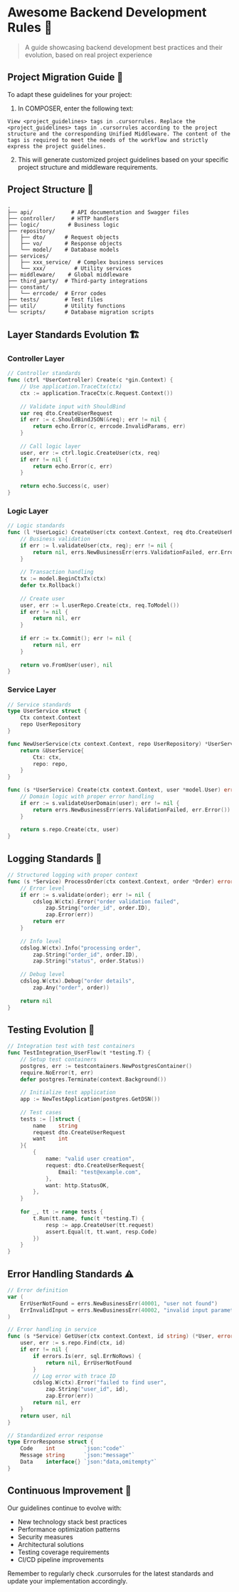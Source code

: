 # Awesome Backend Development Rules 🚀

> A guide showcasing backend development best practices and their evolution, based on real project experience

## Project Migration Guide 🔄

To adapt these guidelines for your project:

1. In COMPOSER, enter the following text:
```
View <project_guidelines> tags in .cursorrules. Replace the <project_guidelines> tags in .cursorrules according to the project structure and the corresponding Unified Middleware. The content of the tags is required to meet the needs of the workflow and strictly express the project guidelines.
```

2. This will generate customized project guidelines based on your specific project structure and middleware requirements.

## Project Structure 📁

```
.
├── api/            # API documentation and Swagger files
├── controller/     # HTTP handlers
├── logic/         # Business logic
├── repository/    
│   ├── dto/      # Request objects
│   ├── vo/       # Response objects
│   └── model/    # Database models
├── services/      
│   ├── xxx_service/  # Complex business services
│   └── xxx/         # Utility services
├── middleware/    # Global middleware
├── third_party/  # Third-party integrations
├── constant/
│   └── errcode/  # Error codes
├── tests/        # Test files
├── util/         # Utility functions
└── scripts/      # Database migration scripts
```

## Layer Standards Evolution 🏗️

### Controller Layer

```go
// Controller standards
func (ctrl *UserController) Create(c *gin.Context) {
    // Use application.TraceCtx(ctx)
    ctx := application.TraceCtx(c.Request.Context())
    
    // Validate input with ShouldBind
    var req dto.CreateUserRequest
    if err := c.ShouldBindJSON(&req); err != nil {
        return echo.Error(c, errcode.InvalidParams, err)
    }
    
    // Call logic layer
    user, err := ctrl.logic.CreateUser(ctx, req)
    if err != nil {
        return echo.Error(c, err)
    }
    
    return echo.Success(c, user)
}
```

### Logic Layer

```go
// Logic standards
func (l *UserLogic) CreateUser(ctx context.Context, req dto.CreateUserRequest) (*vo.UserVO, error) {
    // Business validation
    if err := l.validateUser(ctx, req); err != nil {
        return nil, errs.NewBusinessErr(errs.ValidationFailed, err.Error())
    }
    
    // Transaction handling
    tx := model.BeginCtxTx(ctx)
    defer tx.Rollback()
    
    // Create user
    user, err := l.userRepo.Create(ctx, req.ToModel())
    if err != nil {
        return nil, err
    }
    
    if err := tx.Commit(); err != nil {
        return nil, err
    }
    
    return vo.FromUser(user), nil
}
```

### Service Layer

```go
// Service standards
type UserService struct {
    Ctx context.Context
    repo UserRepository
}

func NewUserService(ctx context.Context, repo UserRepository) *UserService {
    return &UserService{
        Ctx: ctx,
        repo: repo,
    }
}

func (s *UserService) Create(ctx context.Context, user *model.User) error {
    // Domain logic with proper error handling
    if err := s.validateUserDomain(user); err != nil {
        return errs.NewBusinessErr(errs.ValidationFailed, err.Error())
    }
    
    return s.repo.Create(ctx, user)
}
```

## Logging Standards 📝

```go
// Structured logging with proper context
func (s *Service) ProcessOrder(ctx context.Context, order *Order) error {
    // Error level
    if err := s.validate(order); err != nil {
        cdslog.W(ctx).Error("order validation failed",
            zap.String("order_id", order.ID),
            zap.Error(err))
        return err
    }
    
    // Info level
    cdslog.W(ctx).Info("processing order",
        zap.String("order_id", order.ID),
        zap.String("status", order.Status))
        
    // Debug level
    cdslog.W(ctx).Debug("order details",
        zap.Any("order", order))
        
    return nil
}
```

## Testing Evolution 🧪

```go
// Integration test with test containers
func TestIntegration_UserFlow(t *testing.T) {
    // Setup test containers
    postgres, err := testcontainers.NewPostgresContainer()
    require.NoError(t, err)
    defer postgres.Terminate(context.Background())
    
    // Initialize test application
    app := NewTestApplication(postgres.GetDSN())
    
    // Test cases
    tests := []struct {
        name    string
        request dto.CreateUserRequest
        want    int
    }{
        {
            name: "valid user creation",
            request: dto.CreateUserRequest{
                Email: "test@example.com",
            },
            want: http.StatusOK,
        },
    }
    
    for _, tt := range tests {
        t.Run(tt.name, func(t *testing.T) {
            resp := app.CreateUser(tt.request)
            assert.Equal(t, tt.want, resp.Code)
        })
    }
}
```

## Error Handling Standards ⚠️

```go
// Error definition
var (
    ErrUserNotFound = errs.NewBusinessErr(40001, "user not found")
    ErrInvalidInput = errs.NewBusinessErr(40002, "invalid input parameters")
)

// Error handling in service
func (s *Service) GetUser(ctx context.Context, id string) (*User, error) {
    user, err := s.repo.Find(ctx, id)
    if err != nil {
        if errors.Is(err, sql.ErrNoRows) {
            return nil, ErrUserNotFound
        }
        // Log error with trace ID
        cdslog.W(ctx).Error("failed to find user",
            zap.String("user_id", id),
            zap.Error(err))
        return nil, err
    }
    return user, nil
}

// Standardized error response
type ErrorResponse struct {
    Code    int         `json:"code"`
    Message string      `json:"message"`
    Data    interface{} `json:"data,omitempty"`
}
```

## Continuous Improvement 🔄

Our guidelines continue to evolve with:
- New technology stack best practices
- Performance optimization patterns
- Security measures
- Architectural solutions
- Testing coverage requirements
- CI/CD pipeline improvements

Remember to regularly check .cursorrules for the latest standards and update your implementation accordingly.

